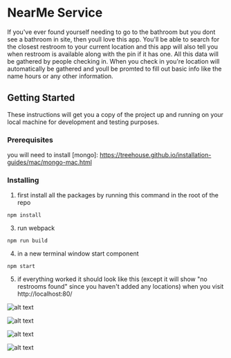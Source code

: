 # NearMe Service

If you've ever found yourself needing to go to the bathroom but you dont see a bathroom in site, then youll love this app. You'll be able to search for the closest restroom to your current location and this app will also tell you when restroom is available along with the pin if it has one. All this data will be gathered by people checking in. When you check in you're location will automatically be gathered and youll be promted to fill out basic info like the name hours or any other information.

## Getting Started

These instructions will get you a copy of the project up and running on your local machine for development and testing purposes.

### Prerequisites

you will need to install [mongo]: https://treehouse.github.io/installation-guides/mac/mongo-mac.html

### Installing

1. first install all the packages by running this command in the root of the repo

```
npm install
```

3. run webpack

```
npm run build
```

4. in a new terminal window start component

```
npm start
```

5. if everything worked it should look like this (except it will show "no restrooms found" since you haven't added any locations) when you visit http://localhost:80/

![alt text](https://github.com/Gotta-Go/blob/master/main.png "main")

![alt text](https://github.com/Gotta-Go/blob/master/modal-main.png "modal-main")

![alt text](https://github.com/Gotta-Go/blob/master/modal-code.png "modal-code")

![alt text](https://github.com/Gotta-Go/blob/master/modal-code&hours.png "modal-code&hours")